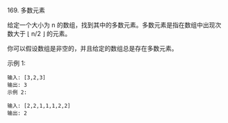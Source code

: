 169\. 多数元素

给定一个大小为 n 的数组，找到其中的多数元素。多数元素是指在数组中出现次数大于 ⌊ n/2 ⌋ 的元素。

你可以假设数组是非空的，并且给定的数组总是存在多数元素。
 

示例 1:

    输入: [3,2,3]
    输出: 3
    示例 2:

    输入: [2,2,1,1,1,2,2]
    输出: 2